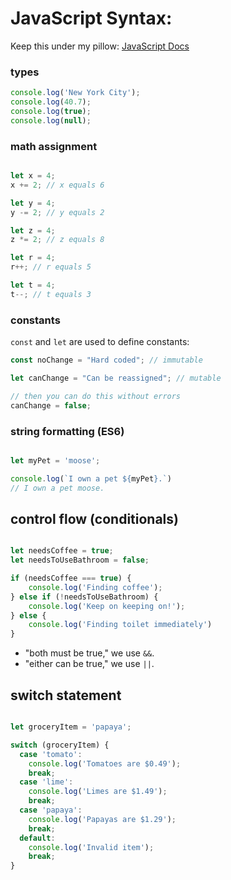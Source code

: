 # JavaScript Syntax:

Keep this under my pillow: [JavaScript Docs](https://developer.mozilla.org/en-US/docs/Web/JavaScript)

### types

```javascript
console.log('New York City');
console.log(40.7);  
console.log(true); 
console.log(null); 
```

### math assignment

```javascript

let x = 4;
x += 2; // x equals 6

let y = 4;
y -= 2; // y equals 2

let z = 4;
z *= 2; // z equals 8

let r = 4;
r++; // r equals 5

let t = 4;
t--; // t equals 3

```

### constants

`const` and `let` are used to define constants:

```javascript
const noChange = "Hard coded"; // immutable

let canChange = "Can be reassigned"; // mutable

// then you can do this without errors
canChange = false;

```

### string formatting (ES6)

```javascript

let myPet = 'moose';

console.log(`I own a pet ${myPet}.`)
// I own a pet moose.

```
## control flow (conditionals)

```javascript

let needsCoffee = true;
let needsToUseBathroom = false;

if (needsCoffee === true) {
    console.log('Finding coffee');
} else if (!needsToUseBathroom) {
    console.log('Keep on keeping on!');
} else {
    console.log('Finding toilet immediately')
}
```
- "both must be true," we use `&&`.
- "either can be true," we use `||`.

## switch statement


```javascript

let groceryItem = 'papaya';

switch (groceryItem) {
  case 'tomato':
    console.log('Tomatoes are $0.49');
    break;
  case 'lime':
    console.log('Limes are $1.49');
    break;
  case 'papaya':
    console.log('Papayas are $1.29');
    break;
  default:
    console.log('Invalid item');
    break;
}
```


